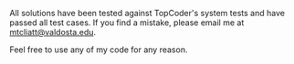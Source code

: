 All solutions have been tested against TopCoder's system tests and have passed
all test cases. If you find a mistake, please email me at
mtcliatt@valdosta.edu.

Feel free to use any of my code for any reason.
